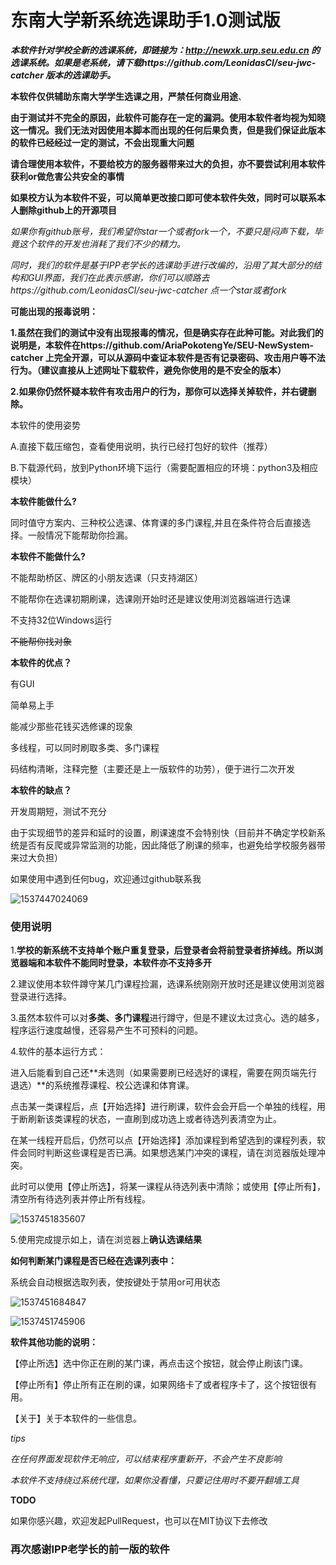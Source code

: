# ****东南大学新系统选课助手1.0测试版****

***本软件针对学校全新的选课系统，即链接为：http://newxk.urp.seu.edu.cn 的选课系统。如果是老系统，请下载https://github.com/LeonidasCl/seu-jwc-catcher 版本的选课助手。***

**本软件仅供辅助东南大学学生选课之用，严禁任何商业用途**、

**由于测试并不完全的原因，此软件可能存在一定的漏洞。使用本软件者均视为知晓这一情况。我们无法对因使用本脚本而出现的任何后果负责，但是我们保证此版本的软件已经经过一定的测试，不会出现重大问题**

**请合理使用本软件，不要给校方的服务器带来过大的负担，亦不要尝试利用本软件获利or做危害公共安全的事情**

**如果校方认为本软件不妥，可以简单更改接口即可使本软件失效，同时可以联系本人删除github上的开源项目**





*如果你有github账号，我们希望你star一个或者fork一个，不要只是闷声下载，毕竟这个软件的开发也消耗了我们不少的精力。*

*同时，我们的软件是基于IPP老学长的选课助手进行改编的，沿用了其大部分的结构和GUI界面，我们在此表示感谢，你们可以顺路去https://github.com/LeonidasCl/seu-jwc-catcher 点一个star或者fork*



**可能出现的报毒说明：**

**1.虽然在我们的测试中没有出现报毒的情况，但是确实存在此种可能。对此我们的说明是，本软件在https://github.com/AriaPokotengYe/SEU-NewSystem-catcher 上完全开源，可以从源码中查证本软件是否有记录密码、攻击用户等不法行为。（建议直接从上述网址下载软件，避免你使用的是不安全的版本）**

**2.如果你仍然怀疑本软件有攻击用户的行为，那你可以选择关掉软件，并右键删除。**



本软件的使用姿势

A.直接下载压缩包，查看使用说明，执行已经打包好的软件（推荐）

B.下载源代码，放到Python环境下运行（需要配置相应的环境：python3及相应模块）



**本软件能做什么?**

同时值守方案内、三种校公选课、体育课的多门课程,并且在条件符合后直接选择。一般情况下能帮助你捡漏。

**本软件不能做什么?**

不能帮助桥区、牌区的小朋友选课（只支持湖区）

不能帮你在选课初期刷课，选课刚开始时还是建议使用浏览器端进行选课

不支持32位Windows运行

~~不能帮你找对象~~



**本软件的优点？**

有GUI

简单易上手

能减少那些花钱买选修课的现象

多线程，可以同时刷取多类、多门课程

码结构清晰，注释完整（主要还是上一版软件的功劳），便于进行二次开发



**本软件的缺点？**

开发周期短，测试不充分

由于实现细节的差异和延时的设置，刷课速度不会特别快（目前并不确定学校新系统是否有反爬或异常监测的功能，因此降低了刷课的频率，也避免给学校服务器带来过大负担）

如果使用中遇到任何bug，欢迎通过github联系我



![1537447024069](C:\Users\50181\AppData\Local\Temp\1537447024069.png)



### 使用说明

1.**学校的新系统不支持单个账户重复登录，后登录者会将前登录者挤掉线。所以浏览器端和本软件不能同时登录，本软件亦不支持多开**

2.建议使用本软件蹲守某几门课程捡漏，选课系统刚刚开放时还是建议使用浏览器登录进行选择。

3.虽然本软件可以对**多类、多门课程**进行蹲守，但是不建议太过贪心。选的越多，程序运行速度越慢，还容易产生不可预料的问题。

4.软件的基本运行方式：

进入后能看到自己还**未选则（如果需要刷已经选好的课程，需要在网页端先行退选）**的系统推荐课程、校公选课和体育课。

点击某一类课程后，点【开始选择】进行刷课，软件会会开启一个单独的线程，用于断刷新该类课程的状态，一直刷到成功选上或者待选列表清空为止。

在某一线程开启后，仍然可以点【开始选择】添加课程到希望选到的课程列表，软件会同时判断这些课程是否已满。如果想选某门冲突的课程，请在浏览器版处理冲突。

此时可以使用【停止所选】，将某一课程从待选列表中清除；或使用【停止所有】，清空所有待选列表并停止所有线程。



![1537451835607](C:\Users\50181\AppData\Local\Temp\1537451835607.png)

5.使用完成提示如上，请在浏览器上**确认选课结果**



**如何判断某门课程是否已经在选课列表中：**

系统会自动根据选取列表，使按键处于禁用or可用状态

![1537451684847](C:\Users\50181\AppData\Local\Temp\1537451684847.png)

![1537451745906](C:\Users\50181\AppData\Local\Temp\1537451745906.png)



**软件其他功能的说明：**

【停止所选】选中你正在刷的某门课，再点击这个按钮，就会停止刷该门课。

【停止所有】停止所有正在刷的课，如果网络卡了或者程序卡了，这个按钮很有用。

【关于】关于本软件的一些信息。

*tips*

*在任何界面发现软件无响应，可以结束程序重新开，不会产生不良影响*

*本软件不支持绕过系统代理，如果你没看懂，只要记住用时不要开翻墙工具*

**TODO**

如果你感兴趣，欢迎发起PullRequest，也可以在MIT协议下去修改

### **再次感谢IPP老学长的前一版的软件**
